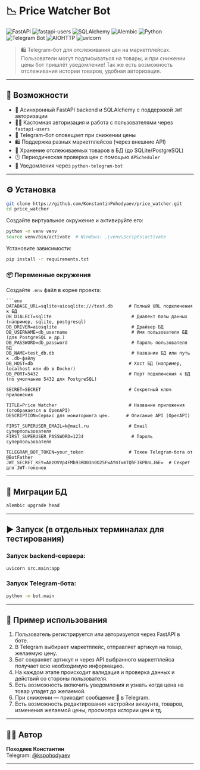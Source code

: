 # 📉 Price Watcher Bot

![FastAPI](https://img.shields.io/badge/FastAPI-0.115.0-0?logo=fastapi&logoColor=white&labelColor=009688&color=009688)
![fastapi-users](https://img.shields.io/badge/fastapi--users-14.0.1-blueviolet?logo=python)
![SQLAlchemy](https://img.shields.io/badge/SQLAlchemy-2.0.40-orange?logo=sqlalchemy)
![Alembic](https://img.shields.io/badge/Alembic-1.15.2-3796b0?logo=alembic)
![Python](https://img.shields.io/badge/Python-3.11+-3776AB?logo=python)
![Telegram Bot](https://img.shields.io/badge/python--telegram--bot-22.1-34A5DB?logo=telegram)
![AIOHTTP](https://img.shields.io/badge/aiohttp-3.11.18-005571?logo=python)
![uvicorn](https://img.shields.io/badge/uvicorn-0.34.1-black?logo=fastapi)

> 🛍️ Telegram-бот для отслеживания цен на маркетплейсах. Пользователи могут подписываться на
товары, и при снижении цены бот пришлёт уведомление! Так же есть возможность отслеживания истории товаров,
удобная авторизация.

---

## 🚀 Возможности

- 📡 Асинхронный FastAPI backend и SQLAlchemy с поддержкой `JWT` авторизации
- 🧑‍💻 Кастомная авторизация и работа с пользователями через `fastapi-users`
- 🔔 Telegram-бот оповещает при снижении цены
- 🛍️ Поддержка разных маркетплейсов (через внешние API)
- 🧠 Хранение отслеживаемых товаров в БД (до SQLite/PostgreSQL)
- 🕒 Периодическая проверка цен с помощью `APScheduler`
- 💌 Уведомления через `python-telegram-bot`

---

## ⚙️ Установка

```bash
git clone https://github.com/KonstantinPohodyaev/price_watcher.git
cd price_watcher
```

Создайте виртуальное окружение и активируйте его:

```bash
python -m venv venv
source venv/bin/activate  # Windows: .\venv\Scripts\activate
```

Установите зависимости:

```bash
pip install -r requirements.txt
```

### 📦 Переменные окружения

Создайте `.env` файл в корне проекта:

```env
```env
DATABASE_URL=sqlite+aiosqlite:///test.db      # Полный URL подключения к БД
DB_DIALECT=sqlite                              # Диалект базы данных (например, sqlite, postgresql)
DB_DRIVER=aiosqlite                            # Драйвер БД
DB_USERNAME=db_username                        # Имя пользователя БД (для PostgreSQL и др.)
DB_PASSWORD=db_password                        # Пароль пользователя БД
DB_NAME=test_db.db                             # Название БД или путь к .db-файлу
DB_HOST=db                                    # Хост БД (например, localhost или db в Docker)
DB_PORT=5432                                  # Порт подключения к БД (по умолчанию 5432 для PostgreSQL)

SECRET=SECRET                                 # Секретный ключ приложения

TITLE=Price Watcher                           # Название приложения (отображается в OpenAPI)
DESCRIPTION=Сервис для мониторинга цен.      # Описание API (OpenAPI)

FIRST_SUPERUSER_EMAIL=k@mail.ru               # Email суперпользователя
FIRST_SUPERUSER_PASSWORD=1234                  # Пароль суперпользователя

TELEGRAM_BOT_TOKEN=your_token                 # Токен Telegram-бота от @BotFather
JWT_SECRET_KEY=A8zOVVp4FMb93RD03n0O25FwAYmTxmTQhF3kPBnLJ6E=  # Секрет для JWT-токенов
```

---

## 🧱 Миграции БД

```bash
alembic upgrade head
```

---

## ▶️ Запуск (в отдельных терминалах для тестирования)

### Запуск backend-сервера:

```bash
uvicorn src.main:app
```

### Запуск Telegram-бота:

```bash
python -m bot.main
```

---

## 📌 Пример использования

1. Пользователь регистрируется или авторизуется через FastAPI в боте.
2. В Telegram выбирает маркетплейс, отправляет артикул на товар, желаемую цену.
3. Бот сохраняет артикул и через API выбранного маркетплейса получает всю необходимую информацию.
4. На каждом этапе происходит валидация и проверка данных и действий со стороны пользователя.
5. Есть возможность включить уведомления и узнать когда цена на товар упадет до желаемой.
6. При снижении — приходит сообщение 📩 в Telegram.
7. Есть возможность редактирования настройки аккаунта, товаров, изменения желаемой цены, просмотра истории цен и тд.

---

## 👨‍💻 Автор

**Походяев Константин**  
Telegram: [@kspohodyaev](https://t.me/kspohodyaev)

---
